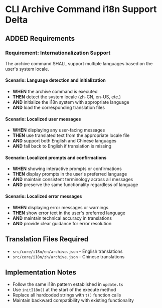 # CLI Archive Command i18n Support Delta

## ADDED Requirements

### Requirement: Internationalization Support

The archive command SHALL support multiple languages based on the user's system locale.

#### Scenario: Language detection and initialization

- **WHEN** the archive command is executed
- **THEN** detect the system locale (zh-CN, en-US, etc.)
- **AND** initialize the i18n system with appropriate language
- **AND** load the corresponding translation files

#### Scenario: Localized user messages

- **WHEN** displaying any user-facing messages
- **THEN** use translated text from the appropriate locale file
- **AND** support both English and Chinese languages
- **AND** fall back to English if translation is missing

#### Scenario: Localized prompts and confirmations

- **WHEN** showing interactive prompts or confirmations
- **THEN** display prompts in the user's preferred language
- **AND** maintain consistent terminology across all messages
- **AND** preserve the same functionality regardless of language

#### Scenario: Localized error messages

- **WHEN** displaying error messages or warnings
- **THEN** show error text in the user's preferred language
- **AND** maintain technical accuracy in translations
- **AND** provide clear guidance for error resolution

## Translation Files Required

- `src/core/i18n/en/archive.json` - English translations
- `src/core/i18n/zh/archive.json` - Chinese translations

## Implementation Notes

- Follow the same i18n pattern established in `update.ts`
- Use `initI18n()` at the start of the execute method
- Replace all hardcoded strings with `t()` function calls
- Maintain backward compatibility with existing functionality